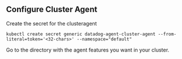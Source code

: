 Configure Cluster Agent
--

Create the secret for the clusteragent  

```  
kubectl create secret generic datadog-agent-cluster-agent --from-literal=token='<32-chars>' --namespace="default"  
```  

Go to the directory with the agent features you want in your cluster.  
